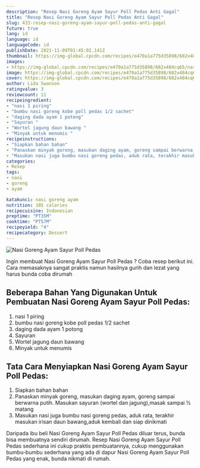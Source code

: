 ```yaml
---
description: "Resep Nasi Goreng Ayam Sayur Poll Pedas Anti Gagal"
title: "Resep Nasi Goreng Ayam Sayur Poll Pedas Anti Gagal"
slug: 433-resep-nasi-goreng-ayam-sayur-poll-pedas-anti-gagal
future: true
lang: id
language: id
languageCode: id
publishDate: 2021-11-09T01:45:02.141Z 
thumbnail: https://img-global.cpcdn.com/recipes/e470a1a775d35898/682x484cq65/nasi-goreng-ayam-sayur-poll-pedas-foto-resep-utama.png
images:
- https://img-global.cpcdn.com/recipes/e470a1a775d35898/682x484cq65/nasi-goreng-ayam-sayur-poll-pedas-foto-resep-utama.png
image: https://img-global.cpcdn.com/recipes/e470a1a775d35898/682x484cq65/nasi-goreng-ayam-sayur-poll-pedas-foto-resep-utama.png
cover: https://img-global.cpcdn.com/recipes/e470a1a775d35898/682x484cq65/nasi-goreng-ayam-sayur-poll-pedas-foto-resep-utama.png
author: Lida Swanson
ratingvalue: 3
reviewcount: 11
recipeingredient:
- "nasi 1 piring"
- "bumbu nasi goreng kobe poll pedas 1/2 sachet"
- "daging dada ayam 1 potong"
- "Sayuran "
- "Wortel jagung daun bawang "
- "Minyak untuk menumis "
recipeinstructions:
- "Siapkan bahan bahan"
- "Panaskan minyak goreng, masukan daging ayam, goreng sampai berwarna putih. Masukan sayuran (wortel dan jagung),masak sampai ½ matang"
- "Masukan nasi juga bumbu nasi goreng pedas, aduk rata, terakhir masukan irisan daun bawang,aduk kembali dan siap dinikmati"
categories:
- Resep
tags:
- nasi
- goreng
- ayam

katakunci: nasi goreng ayam 
nutrition: 185 calories
recipecuisine: Indonesian
preptime: "PT35M"
cooktime: "PT57M"
recipeyield: "4"
recipecategory: Dessert
---
```



![Nasi Goreng Ayam Sayur Poll Pedas](https://img-global.cpcdn.com/recipes/e470a1a775d35898/682x484cq65/nasi-goreng-ayam-sayur-poll-pedas-foto-resep-utama.png)

Ingin membuat Nasi Goreng Ayam Sayur Poll Pedas ? Coba resep berikut ini. Cara memasaknya sangat praktis namun hasilnya gurih dan lezat yang harus bunda coba dirumah

<!--inarticleads1-->

## Beberapa Bahan Yang Digunakan Untuk Pembuatan Nasi Goreng Ayam Sayur Poll Pedas:

1. nasi 1 piring
1. bumbu nasi goreng kobe poll pedas 1/2 sachet
1. daging dada ayam 1 potong
1. Sayuran 
1. Wortel jagung daun bawang 
1. Minyak untuk menumis 



<!--inarticleads2-->

## Tata Cara Menyiapkan Nasi Goreng Ayam Sayur Poll Pedas:

1. Siapkan bahan bahan
1. Panaskan minyak goreng, masukan daging ayam, goreng sampai berwarna putih. Masukan sayuran (wortel dan jagung),masak sampai ½ matang
1. Masukan nasi juga bumbu nasi goreng pedas, aduk rata, terakhir masukan irisan daun bawang,aduk kembali dan siap dinikmati




Daripada ibu beli  Nasi Goreng Ayam Sayur Poll Pedas  diluar terus, bunda  bisa membuatnya sendiri dirumah. Resep  Nasi Goreng Ayam Sayur Poll Pedas  sederhana ini cukup praktis pembuatannya, cukup menggunakan bumbu-bumbu sederhana yang ada di dapur  Nasi Goreng Ayam Sayur Poll Pedas  yang enak, bunda nikmati di rumah.
